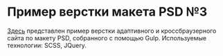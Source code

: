 # Пример верстки макета PSD №3

[Здесь](https://olgaglot.github.io/site_PSD_3/) представлен пример верстки адаптивного и кроссбраузерного сайта по макету PSD, собранного с помощью Gulp. Используемые технологии: SCSS, JQuery.
